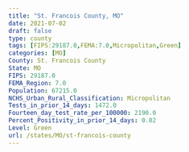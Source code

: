 ```yaml
---
title: "St. Francois County, MO"
date: 2021-07-02
draft: false
type: county
tags: [FIPS:29187.0,FEMA:7.0,Micropolitan,Green]
categories: [MO]
County: St. Francois County
State: MO
FIPS: 29187.0
FEMA_Region: 7.0
Population: 67215.0
NCHS_Urban_Rural_Classification: Micropolitan
Tests_in_prior_14_days: 1472.0
Fourteen_day_test_rate_per_100000: 2190.0
Percent_Positivity_in_prior_14_days: 0.02
Level: Green
url: /states/MO/st-francois-county
---
```



